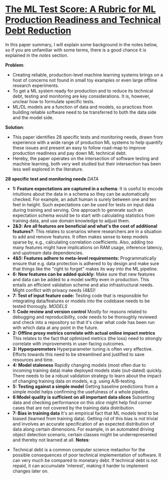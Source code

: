 # [The ML Test Score: A Rubric for ML Production Readiness and Technical Debt Reduction](https://storage.googleapis.com/pub-tools-public-publication-data/pdf/aad9f93b86b7addfea4c419b9100c6cdd26cacea.pdf)

In this paper summary, I will explain some background in the notes below, so if you are unfamiliar with some terms, there is a good chance it is explained in the *notes* section.

**Problem**: 
- Creating reliable, production-level machine learning systems brings on a host of concerns not found in
small toy examples or even large offline research experiments.
- To get a ML system ready for production and to reduce its technical debt, testing and monitoring are key considerations. It is, however, unclear how to formulate specific tests.
- ML/DL models are a function of data and models, so practices from building reliable software need to be transferred to both the data side and the model side.

 **Solution**: 
 - This paper identifies 28 specific tests and monitoring needs, drawn from experience with a wide range of production ML systems to help quantify these issues and present an easy to follow road-map to improve production readiness and pay down ML technical debt.
 - Hereby, the paper operates on the intersection of software testing and machine learning, both very well studied but their intersection has been less well explored in the literature.

**28 specific test and monitoring needs**
*DATA*
-  **1: Feature expectations are captured in a schema**: It is useful to encode intuitions about the data in a schema so they can be automatically checked. For example, an adult human is surely between one and ten feet in height. Such expectations can be used for tests on input data during training and serving. One approach to generate such an expectation schema would be to start with calculating statistics from training data, and use domain knowledge to adjust them.
-  **2&3: Are all features are beneficial and what's the cost of additional features?**: This relates to scenarios where researchers are in a situation to add and remove features. It often makes sense to keep models sparse by, e.g., calculating correlation coefficients. Also, adding too many features might have implications on RAM usage, inference latency, and upstream data dependencies. 
- **4&5: Features adhere to meta-level requirements:** Programmatically ensure that e.g. data protection is adhered to by design and make sure that things like the "right to forget" makes its way into the ML pipeline.
- **6: New features can be added quickly:** Make sure that new features and data can be added to a model swiftly even in production. This entails an efficient validation scheme and also infrastructural needs. Might conflict with privacy needs (4&5)!
- **7: Test of input feature code:** Testing code that is responsible for integrating data/features or models into the codebase needs to be tested thorougly.
*MODELS*
- **1: Code review and version control** Mostly for reasons related to debugging and reproducibility, code needs to be thoroughly reviewed and check into a repository so that it's clear what code has been run with which data at any point in the future.
- **2: Offline proxy metrics correlate with actual online impact metrics** This relates to the fact that optimized metrics (the loss) need to strongly correlate with improvements in user-facing outcomes.
- **3: Hyperparemeters** Hyperparameter tuning is often very effective. Efforts towards this need to be streamlined and justified to save resources and time.
- **4: Model staleness** Rapidly changing models (most often due to incoming training data) make deployed models stale (out-dated) quickly. There needs to be a robust validation strategy to learn about the impact of changing training data on models, e.g. using A/B-testing.
- **5: Testing against a simple model** Getting baseline predictions from a simple model helps confirming the usefulness of a whole pipeline.
- **6:Model quality is sufficient on all important data slices** Subsetting data and checking performance on this *slice* might help find corner cases that are not covered by the training data distribution.
- **7: Bias in training data** It's an empirical fact that ML models tend to be biased (learned from training data). Getting rid of this bias is not trivial and involves an accurate specification of an expected distribution of data along certain dimensions. For example, in an automated driving object detection scenario, certain classes might be underrepresented and thereby not learned at all.
**Notes**:
* Technical debt is a common computer science metaohor for the possible consequences of poor technical implementation of software. It can very much be compared to monetary debt. If technical debt is not repaid, it can accumulate 'interest', making it harder to implement changes later on. 

